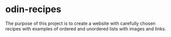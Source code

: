# odin-recipes

The purpose of this project is to create a website with carefully
chosen recipes with examples of ordered and unordered lists with 
images and links.

